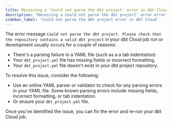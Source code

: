 ```yaml
---
title: Receiving a 'Could not parse the dbt project' error in dbt Cloud job
description: "Receiving a Could not parse the dbt project' error error in dbt Cloud? This error is typically caused by a tab indentation in your dbt_project.yml file."
sidebar_label: 'Could not parse the dbt project error in dbt Cloud'
---
```


The error message `Could not parse the dbt project. Please check that the repository contains a valid dbt project` in your dbt Cloud job run or development usually occurs for a couple of reasons:

- There's a parsing failure in a YAML file (such as a a tab indentation)
- Your `dbt_project.yml` file has missing fields or incorrect formatting.
- Your `dbt_project.yml` file doesn't exist in your dbt project repository.

To resolve this issue, consider the following:
- Use an online YAML parser or validator to check for any parsing errors in your YAML file. Some known parsing errors include missing fields, incorrect formatting, or tab indentation.
- Or ensure your `dbt_project.yml` file.

Once you've identified the issue, you can fix the error and re-run your dbt Cloud job.
